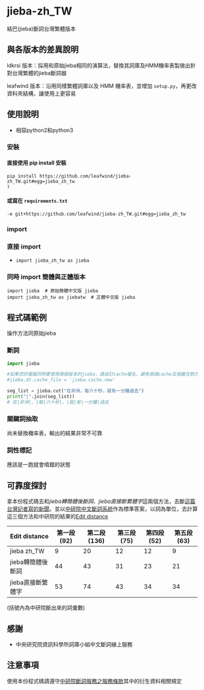 # jieba-zh_TW

結巴(jieba)斷詞台灣繁體版本


## 與各版本的差異說明

ldkrsi 版本：採用和原始jieba相同的演算法，替換其詞庫及HMM機率表製做出針對台灣繁體的jieba斷詞器

leafwind 版本：沿用同樣繁體詞庫以及 HMM 機率表，並增加 `setup.py`，再更改資料夾結構，讓使用上更容易




## 使用說明

* 相容python2和python3

### 安裝

#### 直接使用 pip install 安裝

```
pip install https://github.com/leafwind/jieba-zh_TW.git#egg=jieba_zh_tw
)
```

#### 或寫在 `requirements.txt`

```
-e git+https://github.com/leafwind/jieba-zh_TW.git#egg=jieba_zh_tw
```

### import

### 直接 import

- `import jieba_zh_tw as jieba`

### 同時 import 簡體與正體版本

```
import jieba  # 原始簡體中文版 jieba
import jieba_zh_tw as jiebatw  # 正體中文版 jieba
```

## 程式碼範例

操作方法同原始jieba

### 斷詞

```python
import jieba

#如果您的電腦同時要使用兩個版本的jieba，請自訂cache檔名，避免兩個cache互相蓋住對方
#jieba.dt.cache_file = 'jieba.cache.new'

seg_list = jieba.cut("在非洲，每六十秒，就有一分鐘過去") 
print("|".join(seg_list))
# 在|非洲|，|每|六十秒|，|就|有|一分鐘|過去

```

### 關鍵詞抽取
尚未替換機率表，輸出的結果非常不可靠


### 詞性標記
應該是一跑就會噴錯的狀態


## 可靠度探討
拿本份程式碼去和*jieba轉簡體後斷詞*、*jieba直接斷繁體字*這兩個方法，去斷[這篇台灣記者寫的新聞](http://www.appledaily.com.tw/appledaily/article/international/20160715/37308809/)。並以[中研院中文斷詞系統](http://ckipsvr.iis.sinica.edu.tw/)作為標準答案，以詞為單位，去計算這三個方法和中研院的結果的[Edit distance](https://en.wikipedia.org/wiki/Edit_distance)


|Edit distance|第一段(92)|第二段(136)|第三段(75)|第四段(52)|第五段(63)|
|---|---|---|---|---|---|
|jieba zh_TW      |9|20|12|12|9|
|jieba轉簡體後斷詞|44|43|31|23|21|
|jieba直接斷繁體字|53|74|43|34|34|
(括號內為中研院斷出來的詞彙數)


## 感謝

* 中央研究院資訊科學所詞庫小組中文斷詞線上服務

## 注意事項

使用本份程式碼請遵守[中研院斷詞服務之服務條款](http://ckipsvr.iis.sinica.edu.tw/terms.htm)其中的衍生資料相關規定

